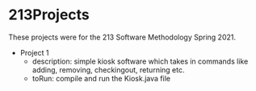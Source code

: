# 213Projects

These projects were for the 213 Software Methodology Spring 2021.
- Project 1
  - description: simple kiosk software which takes in commands like adding, removing, checkingout, returning etc.
  - toRun: compile and run the Kiosk.java file
  
  

